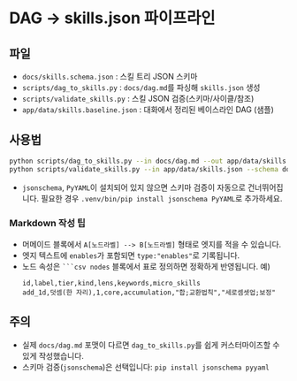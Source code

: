 
# DAG → skills.json 파이프라인

## 파일
- `docs/skills.schema.json` : 스킬 트리 JSON 스키마
- `scripts/dag_to_skills.py` : `docs/dag.md`를 파싱해 `skills.json` 생성
- `scripts/validate_skills.py` : 스킬 JSON 검증(스키마/사이클/참조)
- `app/data/skills.baseline.json` : 대화에서 정리된 베이스라인 DAG (샘플)

## 사용법
```bash
python scripts/dag_to_skills.py --in docs/dag.md --out app/data/skills.json
python scripts/validate_skills.py --in app/data/skills.json --schema docs/skills.schema.json
```
- `jsonschema`, `PyYAML`이 설치되어 있지 않으면 스키마 검증이 자동으로 건너뛰어집니다. 필요한 경우 `.venv/bin/pip install jsonschema PyYAML`로 추가하세요.

### Markdown 작성 팁
- 머메이드 블록에서 `A[노드라벨] --> B[노드라벨]` 형태로 엣지를 적을 수 있습니다.
- 엣지 텍스트에 `enables`가 포함되면 `type:"enables"`로 기록됩니다.
- 노드 속성은 ` ```csv nodes ` 블록에서 표로 정의하면 정확하게 반영됩니다.
  예)
  ```csv nodes
  id,label,tier,kind,lens,keywords,micro_skills
  add_1d,덧셈(한 자리),1,core,accumulation,"합;교환법칙","세로셈셋업;보정"
  ```

## 주의
- 실제 `docs/dag.md` 포맷이 다르면 `dag_to_skills.py`를 쉽게 커스터마이즈할 수 있게 작성했습니다.
- 스키마 검증(`jsonschema`)은 선택입니다: `pip install jsonschema pyyaml`
